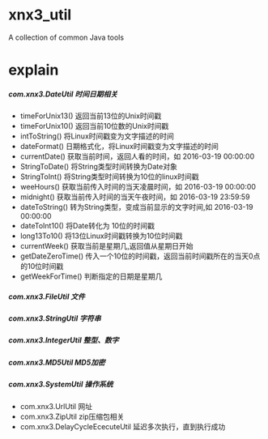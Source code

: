 # xnx3_util
A collection of common Java tools

# explain
##### com.xnx3.DateUtil	时间日期相关
- timeForUnix13()	返回当前13位的Unix时间戳
- timeForUnix10()	返回当前10位数的Unix时间戳
- intToString()	将Linux时间戳变为文字描述的时间
- dateFormat()	日期格式化，将Linux时间戳变为文字描述的时间
- currentDate()	获取当前时间，返回人看的时间，如 2016-03-19 00:00:00
- StringToDate()	将String类型时间转换为Date对象
- StringToInt()	将String类型时间转换为10位的linux时间戳
- weeHours()	获取当前传入时间的当天凌晨时间，如 2016-03-19 00:00:00
- midnight()	获取当前传入时间的当天午夜时间，如 2016-03-19 23:59:59
- dateToString()	转为String类型，变成当前显示的文字时间,如 2016-03-19 00:00:00
- dateToInt10()	将Date转化为 10位的时间戳
- long13To10()	将13位Linux时间戳转换为10位时间戳
- currentWeek()	获取当前是星期几,返回值从星期日开始
- getDateZeroTime()	传入一个10位的时间戳，返回当前时间戳所在的当天0点的10位时间戳
- getWeekForTime()	判断指定的日期是星期几

##### com.xnx3.FileUtil 文件
##### com.xnx3.StringUtil 字符串
##### com.xnx3.IntegerUtil	整型、数字
##### com.xnx3.MD5Util	MD5加密
##### com.xnx3.SystemUtil 操作系统 
- com.xnx3.UrlUtil	网址
- com.xnx3.ZipUtil	zip压缩包相关
- com.xnx3.DelayCycleEcecuteUtil	延迟多次执行，直到执行成功
	